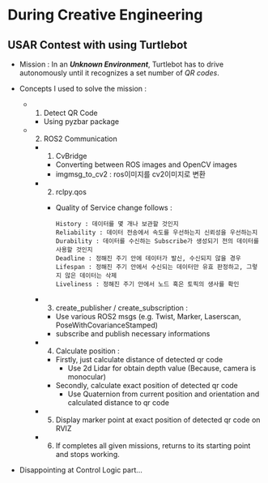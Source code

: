 # During Creative Engineering
## USAR Contest with using Turtlebot
- Mission : In an ***Unknown Environment***, Turtlebot has to drive autonomously until it recognizes a set number of *QR codes*.

- Concepts I used to solve the mission :
    - 1. Detect QR Code
        - Using pyzbar package

    - 2. ROS2 Communication
        - 1. CvBridge
            - Converting between ROS images and OpenCV images
            - imgmsg_to_cv2 : ros이미지를 cv2이미지로 변환
        
        - 2. rclpy.qos
            - Quality of Service change follows :

                ```
                History : 데이터를 몇 개나 보관할 것인지
                Reliability : 데이터 전송에서 속도를 우선하는지 신뢰성을 우선하는지
                Durability : 데이터를 수신하는 Subscribe가 생성되기 전의 데이터를 사용할 것인지
                Deadline : 정해진 주기 안에 데이터가 발신, 수신되지 않을 경우
                Lifespan : 정해진 주기 안에서 수신되는 데이터만 유효 판정하고, 그렇지 않은 데이터는 삭제
                Liveliness : 정해진 주기 안에서 노드 혹은 토픽의 생사를 확인
                ```
        
        - 3. create_publisher / create_subscription :
            - Use various ROS2 msgs (e.g. Twist, Marker, Laserscan, PoseWithCovarianceStamped)
            - subscribe and publish necessary informations
        
        - 4. Calculate position :
            - Firstly, just calculate distance of detected qr code
                - Use 2d Lidar for obtain depth value (Because, camera is monocular)
            - Secondly, calculate exact position of detected qr code
                - Use Quaternion from current position and orientation and calculated distance to qr code
        
        - 5. Display marker point at exact position of detected qr code on RVIZ

        - 6. If completes all given missions, returns to its starting point and stops working.

- Disappointing at Control Logic part...